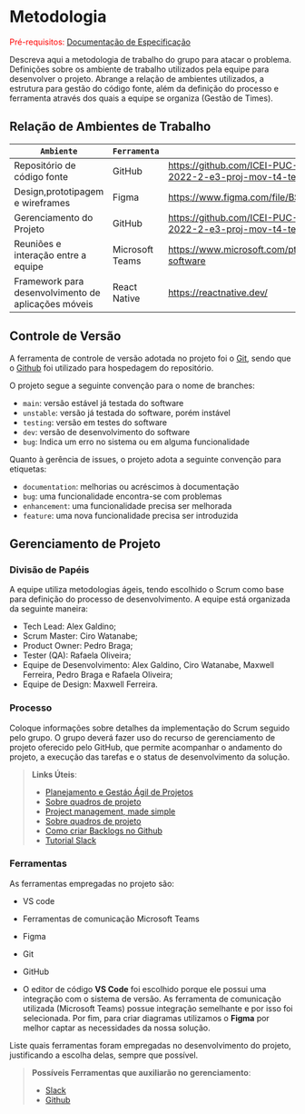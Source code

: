 
# Metodologia

<span style="color:red">Pré-requisitos: <a href="2-Especificação do Projeto.md"> Documentação de Especificação</a></span>

Descreva aqui a metodologia de trabalho do grupo para atacar o problema. Definições sobre os ambiente de trabalho utilizados pela  equipe para desenvolver o projeto. Abrange a relação de ambientes utilizados, a estrutura para gestão do código fonte, além da definição do processo e ferramenta através dos quais a equipe se organiza (Gestão de Times).

## Relação de Ambientes de Trabalho

|`Ambiente`|`Ferramenta`|`Links`                 |
|--------------------|------------------------------------|----------------------------------------|
|Repositório de código fonte | GitHub |https://github.com/ICEI-PUC-Minas-PMV-ADS/pmv-ads-2022-2-e3-proj-mov-t4-team-ong               |
|Design,prototipagem e wireframes  | Figma |https://www.figma.com/file/BSNCTduV6hcwFhmhMf8rIM/Untitled  |
|Gerenciamento do Projeto | GitHub | https://github.com/ICEI-PUC-Minas-PMV-ADS/pmv-ads-2022-2-e3-proj-mov-t4-team-ong              |
|Reuniões e interação entre a equipe | Microsoft Teams |https://www.microsoft.com/pt-br/microsoft-teams/group-chat-software              |
|Framework para desenvolvimento de aplicações móveis | React Native| https://reactnative.dev/          |


## Controle de Versão

A ferramenta de controle de versão adotada no projeto foi o
[Git](https://git-scm.com/), sendo que o [Github](https://github.com)
foi utilizado para hospedagem do repositório.

O projeto segue a seguinte convenção para o nome de branches:

- `main`: versão estável já testada do software
- `unstable`: versão já testada do software, porém instável
- `testing`: versão em testes do software
- `dev`: versão de desenvolvimento do software
- `bug`:  Indica um erro no sistema ou em alguma funcionalidade

Quanto à gerência de issues, o projeto adota a seguinte convenção para
etiquetas:

- `documentation`: melhorias ou acréscimos à documentação
- `bug`: uma funcionalidade encontra-se com problemas
- `enhancement`: uma funcionalidade precisa ser melhorada
- `feature`: uma nova funcionalidade precisa ser introduzida

## Gerenciamento de Projeto

### Divisão de Papéis

A equipe utiliza metodologias ágeis, tendo escolhido o Scrum como base para definição do processo de desenvolvimento. A equipe está organizada da seguinte maneira:

- Tech Lead: Alex Galdino;
- Scrum Master: Ciro Watanabe;
- Product Owner: Pedro Braga;
- Tester (QA): Rafaela Oliveira;
- Equipe de Desenvolvimento: Alex Galdino, Ciro Watanabe, Maxwell Ferreira, Pedro Braga e Rafaela Oliveira;
- Equipe de Design: Maxwell Ferreira.

### Processo

Coloque  informações sobre detalhes da implementação do Scrum seguido pelo grupo. O grupo deverá fazer uso do recurso de gerenciamento de projeto oferecido pelo GitHub, que permite acompanhar o andamento do projeto, a execução das tarefas e o status de desenvolvimento da solução.
 
> **Links Úteis**:
> - [Planejamento e Gestáo Ágil de Projetos](https://pucminas.instructure.com/courses/87878/pages/unidade-2-tema-2-utilizacao-de-ferramentas-para-controle-de-versoes-de-software)
> - [Sobre quadros de projeto](https://docs.github.com/pt/issues/organizing-your-work-with-project-boards/managing-project-boards/about-project-boards)
> - [Project management, made simple](https://github.com/features/project-management/)
> - [Sobre quadros de projeto](https://docs.github.com/pt/github/managing-your-work-on-github/about-project-boards)
> - [Como criar Backlogs no Github](https://www.youtube.com/watch?v=RXEy6CFu9Hk)
> - [Tutorial Slack](https://slack.com/intl/en-br/)

### Ferramentas

As ferramentas empregadas no projeto são:

- VS code 
- Ferramentas de comunicação Microsoft Teams 
- Figma
- Git
- GitHub

- O editor de código **VS Code** foi escolhido porque ele possui uma integração com o sistema de versão. As ferramenta de comunicação utilizada (Microsoft Teams) possue integração semelhante e por isso foi selecionada. Por fim, para criar diagramas utilizamos o **Figma** por melhor captar as necessidades da nossa solução.

Liste quais ferramentas foram empregadas no desenvolvimento do projeto, justificando a escolha delas, sempre que possível.
 
> **Possíveis Ferramentas que auxiliarão no gerenciamento**: 
> - [Slack](https://slack.com/)
> - [Github](https://github.com/)
